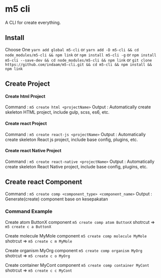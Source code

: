 # m5 cli
A CLI for create everything.

## Install
Choose One
`yarn add global m5-cli` or
`yarn add -D m5-cli && cd node_modules/m5-cli && npm link` or
`npm install m5-cli -g` or
`npm install m5-cli --save-dev && cd node_modules/m5-cli && npm link` or
`git clone https://github.com/indaam/m5-cli.git && cd m5-cli && npm install && npm link`


## Create Project
#### Create html Project
Command : `m5 create html <projectName>`
Output : Automatically create skeleton HTML project, include gulp, scss, es6, etc.

#### Create react Project
Command : `m5 create react-js <projectName>`
Output : Automatically create skeleton React js project, include base config, plugins, etc.

#### Create react Native Project
Command : `m5 create react-native <projectName>`
Output : Automatically create skeleton React Native project, include base config, plugins, etc.


## Create react Component
Command : `m5 create comp <component_type> <component_name>`
Output : Generate(create) component base on kesepakatan

### Command Example
Create atom ButtonX component
`m5 create comp atom ButtonX` shotrcut => `m5 create c a ButtonX`

Create molecule MyMole component
`m5 create comp molecule MyMole` shotrcut => `m5 create c m MyMole`

Create organism MyOrg component
`m5 create comp organism MyOrg` shotrcut => `m5 create c o MyOrg`

Create container MyCont component
`m5 create comp container MyCont` shotrcut => `m5 create c c MyCont`
